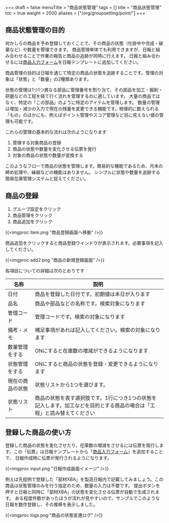 +++
draft = false
menuTitle = "商品状態管理"
tags = []
title = "商品状態管理"
toc = true
weight = 2000
aliases = ["/org/groupsetting/point/"]
+++

## 商品状態管理の目的

何かしらの商品を予め登録しておくことで、その商品の状態（仕掛中や完成・破棄など）や数量を管理できます。
商品管理単体でも利用できますが、日報と組み合わせることで作業の報告と商品の追跡が同時に行えます。
日報と組み合わせるには[商品入力フォーム](/org/groupsetting/template/mod/)を日報テンプレートに追加してください。

商品管理の目的は日報を通じて特定の商品の状態を追跡することです。管理の対象は「状態」と「数量」の2種類あります。

状態の管理は1つ1つ異なる部品に管理番号を割り当て、その部品を加工・掘削・研磨などの工程を経て行く流れを管理するのに適しています。
大量の商品ではなく、特定の「この部品」のように特定のアイテムを管理します。
数量の管理は増加・減少の入力で現在の残量を変更できる機能です。物理的に数えられる「もの」のほかにも、例えばポイント管理やスコア管理など目に見えない値の管理も可能です。

これらの管理の基本的な流れは次のようになります

1. 管理する対象商品の登録
1. 商品の状態や数量を変化させる伝票を発行
1. 対象の商品の状態や数量が変換する

このようなフローで商品の状態を管理します。簡易的な機能であるため、月末の締め処理や、繰越などの機能はありません。
シンプルに状態や数量を追跡する簡易在庫管理システムと捉えてください。

## 商品の登録

1. グループ設定をクリック
1. 商品管理をクリック
1. 商品追加をクリック

{{<imgproc item.png "商品登録画面へ移動" />}}

商品追加をクリックすると商品登録ウインドウが表示されます。必要事項を記入してください。

{{<imgproc add2.png "商品の新規登録画面" />}}

各項目についての詳細は次のとおりです

|名称|説明|
|---|---|
|日付|商品を登録した日付です。初期値は本日が入ります|
|品名|商品や部品などの名称です。検索対象になります|
|管理コード|管理コードです。検索の対象になります|
|備考・メモ|補足事項があれば記入してください。検索の対象になります|
|数量管理をする|ONにすると在庫数の増減ができるようになります|
|状態管理をする|ONにすると商品の状態を登録・変更できるようになります|
|現在の商品の状態|状態リストから1つを選びます。|
|状態リスト|商品の状態を表す選択肢です。1行につき1つの状態を記入します。加工などを目的とする商品の場合は「工程」と読み替えてください|

## 登録した商品の使い方

登録した商品の状態を変化させたり、在庫数の増減をさせるには伝票を発行します。この「伝票」は日報テンプレートから「[商品入力フォーム](/org/groupsetting/template/mod/)」を追加することで、
日報作成時に伝票が発行されるようになります。

{{<imgproc input.png "日報作成画面イメージ" />}}

例えば先程例で登録した「部材XBA」を製造日報内で記載してみましょう。この商品は状態管理のみを行う指定のため、数量の入力は不要です。
提出ボタンを押すと日報と同時に「部材XBA」の状態を変化させる伝票が自動で生成されます。
ある程度件数があったほうが流れが見やすいので、サンプルでこのような日報を数件登録し、その推移を表示しました。

{{<imgproc logs.png "商品の状態変遷ログ" />}}


